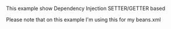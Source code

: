 This example show Dependency Injection SETTER/GETTER based

Please note that on this example I'm using this for my beans.xml
<property name="spellChecker" ref="spellChecker" />

